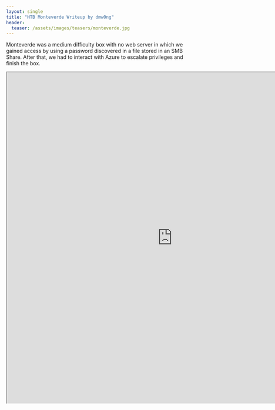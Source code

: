 ```yaml
---
layout: single
title: "HTB Monteverde Writeup by dmw0ng"
header:
  teaser: /assets/images/teasers/monteverde.jpg
---
```


Monteverde was a medium difficulty box with no web server in which we gained access by using a password discovered in a file stored in an SMB Share. After that, we had to interact with Azure to escalate privileges and finish the box.

<iframe height="900" src="https://drive.google.com/viewerng/viewer?embedded=true&amp;url=https://birdsarentrealctf.dev/content/dmw0ng/monteverde/Hack_The_Box_-_Monteverde.pdf" width="900"></iframe>

